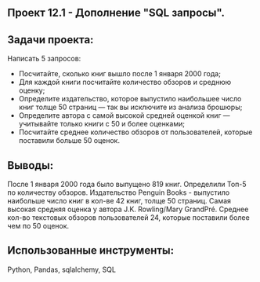 ## Проект 12.1 -  Дополнение "SQL запросы".

## Задачи проекта:
Написать 5 запросов:
- Посчитайте, сколько книг вышло после 1 января 2000 года;
- Для каждой книги посчитайте количество обзоров и среднюю оценку;
- Определите издательство, которое выпустило наибольшее число книг толще 50 страниц — так вы исключите из анализа брошюры;
- Определите автора с самой высокой средней оценкой книг — учитывайте только книги с 50 и более оценками;
- Посчитайте среднее количество обзоров от пользователей, которые поставили больше 50 оценок.

## Выводы:
После 1 января 2000 года было выпущено 819 книг.
Определили Топ-5 по количеству обзоров.
Издательство Penguin Books - выпустило наибольше число книг в кол-ве 42 книг, толще 50 страниц.
Cамая высокая средняя оценка у автора J.K. Rowling/Mary GrandPré.
Среднее кол-во текстовых обзоров пользователей 24, которые поставили более чем по 50 оценок.

## Использованные инструменты:
Python, Pandas, sqlalchemy, SQL
